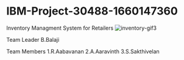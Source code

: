 # IBM-Project-30488-1660147360
Inventory Managment System for Retailers
![inventory-gif3](https://user-images.githubusercontent.com/114558505/202113285-a948d625-864b-43d8-96ba-af3de56e768f.gif)



Team Leader
    B.Balaji

Team Members
    1.R.Aabavanan
    2.A.Aaravinth
    3.S.Sakthivelan
